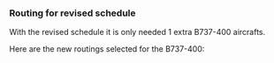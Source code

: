 ### Routing for revised schedule

With the revised schedule it is only needed 1 extra B737-400 aircrafts.

Here are the new routings selected for the B737-400: